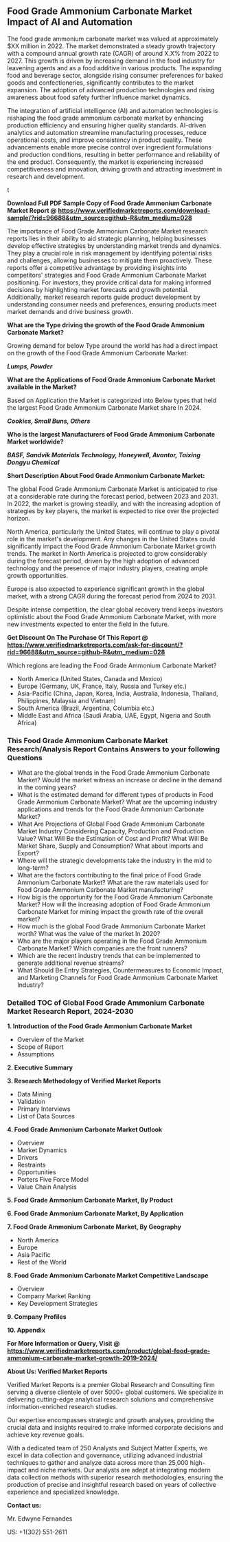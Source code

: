 <h2>Food Grade Ammonium Carbonate Market Impact of AI and Automation</h2><p>The food grade ammonium carbonate market was valued at approximately $XX million in 2022. The market demonstrated a steady growth trajectory with a compound annual growth rate (CAGR) of around X.X% from 2022 to 2027. This growth is driven by increasing demand in the food industry for leavening agents and as a food additive in various products. The expanding food and beverage sector, alongside rising consumer preferences for baked goods and confectioneries, significantly contributes to the market expansion. The adoption of advanced production technologies and rising awareness about food safety further influence market dynamics.</p><p>The integration of artificial intelligence (AI) and automation technologies is reshaping the food grade ammonium carbonate market by enhancing production efficiency and ensuring higher quality standards. AI-driven analytics and automation streamline manufacturing processes, reduce operational costs, and improve consistency in product quality. These advancements enable more precise control over ingredient formulations and production conditions, resulting in better performance and reliability of the end product. Consequently, the market is experiencing increased competitiveness and innovation, driving growth and attracting investment in research and development.</p>t</p><p id="" class=""><strong>Download Full PDF Sample Copy of Food Grade Ammonium Carbonate Market Report @ <a href="https://www.verifiedmarketreports.com/download-sample/?rid=96688&utm_source=github-R&utm_medium=028" target="_blank">https://www.verifiedmarketreports.com/download-sample/?rid=96688&utm_source=github-R&utm_medium=028</a></strong></p><p>The importance of&nbsp;Food Grade Ammonium Carbonate Market research reports lies in their ability to aid strategic planning, helping businesses develop effective strategies by understanding market trends and dynamics. They play a crucial role in risk management by identifying potential risks and challenges, allowing businesses to mitigate them proactively. These reports offer a competitive advantage by providing insights into competitors' strategies and Food Grade Ammonium Carbonate Market positioning. For investors, they provide critical data for making informed decisions by highlighting market forecasts and growth potential. Additionally, market research reports guide product development by understanding consumer needs and preferences, ensuring products meet market demands and drive business growth.</p><p><strong>What are the&nbsp;Type driving the growth of the Food Grade Ammonium Carbonate Market?</strong></p><p id="" class="">Growing demand for below Type around the world has had a direct impact on the growth of the Food Grade Ammonium Carbonate Market:</p><em><strong>Lumps, Powder</strong></em></p><strong>What are the&nbsp;Applications&nbsp;of Food Grade Ammonium Carbonate Market available in the Market?</strong></p><p id="" class="">Based on Application the Market is categorized into Below types that held the largest Food Grade Ammonium Carbonate Market share In 2024.</p><em><strong>Cookies, Small Buns, Others</strong></em></p><strong>Who is the largest Manufacturers of Food Grade Ammonium Carbonate Market worldwide?</strong></p><p><em><strong>BASF, Sandvik Materials Technology, Honeywell, Avantor, Taixing Dongyu Chemical</strong></em></p><p id="" class=""><strong>Short Description About Food Grade Ammonium Carbonate Market:</strong></p><p>The global Food Grade Ammonium Carbonate Market is anticipated to rise at a considerable rate during the forecast period, between 2023 and 2031. In 2022, the market is growing steadily, and with the increasing adoption of strategies by key players, the market is expected to rise over the projected horizon.</p><p>North America, particularly the United States, will continue to play a pivotal role in the market's development. Any changes in the United States could significantly impact the Food Grade Ammonium Carbonate Market growth trends. The market in North America is projected to grow considerably during the forecast period, driven by the high adoption of advanced technology and the presence of major industry players, creating ample growth opportunities.</p><p>Europe is also expected to experience significant growth in the global market, with a strong CAGR during the forecast period from 2024 to 2031.</p><p>Despite intense competition, the clear global recovery trend keeps investors optimistic about the Food Grade Ammonium Carbonate Market, with more new investments expected to enter the field in the future.</p><p id="" class=""><strong>Get Discount On The Purchase Of This Report @ <a href="https://www.verifiedmarketreports.com/ask-for-discount/?rid=96688&utm_source=github-R&utm_medium=028" target="_blank">https://www.verifiedmarketreports.com/ask-for-discount/?rid=96688&utm_source=github-R&utm_medium=028</a></strong></p>Which regions are leading the Food Grade Ammonium Carbonate Market?</p><ul><li>North America (United States, Canada and Mexico)</li><li>Europe (Germany, UK, France, Italy, Russia and Turkey etc.)</li><li>Asia-Pacific (China, Japan, Korea, India, Australia, Indonesia, Thailand, Philippines, Malaysia and Vietnam)</li><li>South America (Brazil, Argentina, Columbia etc.)</li><li>Middle East and Africa (Saudi Arabia, UAE, Egypt, Nigeria and South Africa)</li></ul><h3 id="" class="">This Food Grade Ammonium Carbonate Market Research/Analysis Report Contains Answers to your following Questions</h3><ul><li>What are the global trends in the Food Grade Ammonium Carbonate Market? Would the market witness an increase or decline in the demand in the coming years?</li><li>What is the estimated demand for different types of products in Food Grade Ammonium Carbonate Market? What are the upcoming industry applications and trends for the Food Grade Ammonium Carbonate Market?</li><li>What Are Projections of Global Food Grade Ammonium Carbonate Market Industry Considering Capacity, Production and Production Value? What Will Be the Estimation of Cost and Profit? What Will Be Market Share, Supply and Consumption? What about imports and Export?</li><li>Where will the strategic developments take the industry in the mid to long-term?</li><li>What are the factors contributing to the final price of Food Grade Ammonium Carbonate Market? What are the raw materials used for Food Grade Ammonium Carbonate Market manufacturing?</li><li>How big is the opportunity for the Food Grade Ammonium Carbonate Market? How will the increasing adoption of Food Grade Ammonium Carbonate Market for mining impact the growth rate of the overall market?</li><li>How much is the global Food Grade Ammonium Carbonate Market worth? What was the value of the market In 2020?</li><li>Who are the major players operating in the Food Grade Ammonium Carbonate Market? Which companies are the front runners?</li><li>Which are the recent industry trends that can be implemented to generate additional revenue streams?</li><li>What Should Be Entry Strategies, Countermeasures to Economic Impact, and Marketing Channels for Food Grade Ammonium Carbonate Market Industry?</li></ul><h3 id="" class="">Detailed TOC of Global Food Grade Ammonium Carbonate Market Research Report, 2024-2030</h3><p id="" class=""><strong>1. Introduction of the Food Grade Ammonium Carbonate Market</strong></p><ul><li>Overview of the Market</li><li>Scope of Report</li><li>Assumptions</li></ul><p id="" class=""><strong>2. Executive Summary</strong></p><p id="" class=""><strong>3. Research Methodology of Verified Market Reports</strong></p><ul><li>Data Mining</li><li>Validation</li><li>Primary Interviews</li><li>List of Data Sources</li></ul><p id="" class=""><strong>4. Food Grade Ammonium Carbonate Market Outlook</strong></p><ul><li>Overview</li><li>Market Dynamics</li><li>Drivers</li><li>Restraints</li><li>Opportunities</li><li>Porters Five Force Model</li><li>Value Chain Analysis</li></ul><p id="" class=""><strong>5. Food Grade Ammonium Carbonate Market, By Product</strong></p><p id="" class=""><strong>6. Food Grade Ammonium Carbonate Market, By Application</strong></p><p id="" class=""><strong>7. Food Grade Ammonium Carbonate Market, By Geography</strong></p><ul><li>North America</li><li>Europe</li><li>Asia Pacific</li><li>Rest of the World</li></ul><p id="" class=""><strong>8. Food Grade Ammonium Carbonate Market Competitive Landscape</strong></p><ul><li>Overview</li><li>Company Market Ranking</li><li>Key Development Strategies</li></ul><p id="" class=""><strong>9. Company Profiles</strong></p><p id="" class=""><strong>10. Appendix</strong></p><p id="" class=""><strong>For More Information or Query, Visit @ <a href="https://www.verifiedmarketreports.com/product/global-food-grade-ammonium-carbonate-market-growth-2019-2024/" target="_blank">https://www.verifiedmarketreports.com/product/global-food-grade-ammonium-carbonate-market-growth-2019-2024/</a></strong></p><p id="" class=""><strong>About Us: Verified Market Reports</strong></p><p id="" class="">Verified Market Reports is a premier Global Research and Consulting firm serving a diverse clientele of over 5000+ global customers. We specialize in delivering cutting-edge analytical research solutions and comprehensive information-enriched research studies.</p><p id="" class="">Our expertise encompasses strategic and growth analyses, providing the crucial data and insights required to make informed corporate decisions and achieve key revenue goals.</p><p id="" class="">With a dedicated team of 250 Analysts and Subject Matter Experts, we excel in data collection and governance, utilizing advanced industrial techniques to gather and analyze data across more than 25,000 high-impact and niche markets. Our analysts are adept at integrating modern data collection methods with superior research methodologies, ensuring the production of precise and insightful research based on years of collective experience and specialized knowledge.</p><p id="" class=""><strong>Contact us:</strong></p><p id="" class="">Mr. Edwyne Fernandes</p><p id="" class="">US: +1(302) 551-2611</p>